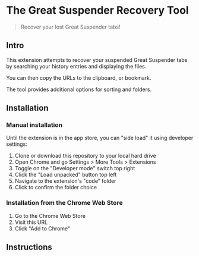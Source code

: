 # The Great Suspender Recovery Tool

> Recover your lost Great Suspender tabs!

## Intro

This extension attempts to recover your suspended Great Suspender tabs by searching your history entries and displaying the files.

You can then copy the URLs to the clipboard, or bookmark.

The tool provides additional options for sorting and folders.


## Installation

### Manual installation

Until the extension is in the app store, you can "side load" it using developer settings:

1. Clone or download this repository to your local hard drive
2. Open Chrome and go Settings > More Tools > Extensions
3. Toggle on the "Developer mode" switch top right
4. Click the "Load unpacked" button top left
5. Navigate to the extension's "code" folder
6. Click to confirm the folder choice


### Installation from the Chrome Web Store

1. Go to the Chrome Web Store
2. Visit this URL
3. Click "Add to Chrome"


## Instructions

